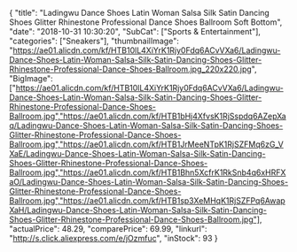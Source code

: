 {
	"title": "Ladingwu Dance Shoes Latin Woman Salsa Silk Satin Dancing Shoes Glitter Rhinestone Professional Dance Shoes Ballroom Soft Bottom",
	"date": "2018-10-31 10:30:20",
	"SubCat": ["Sports & Entertainment"],
	"categories": ["Sneakers"],
	"thumbnailImage": "https://ae01.alicdn.com/kf/HTB10lL4XiYrK1Rjy0Fdq6ACvVXa6/Ladingwu-Dance-Shoes-Latin-Woman-Salsa-Silk-Satin-Dancing-Shoes-Glitter-Rhinestone-Professional-Dance-Shoes-Ballroom.jpg_220x220.jpg",
	"BigImage": ["https://ae01.alicdn.com/kf/HTB10lL4XiYrK1Rjy0Fdq6ACvVXa6/Ladingwu-Dance-Shoes-Latin-Woman-Salsa-Silk-Satin-Dancing-Shoes-Glitter-Rhinestone-Professional-Dance-Shoes-Ballroom.jpg","https://ae01.alicdn.com/kf/HTB1bHj4XfvsK1RjSspdq6AZepXaq/Ladingwu-Dance-Shoes-Latin-Woman-Salsa-Silk-Satin-Dancing-Shoes-Glitter-Rhinestone-Professional-Dance-Shoes-Ballroom.jpg","https://ae01.alicdn.com/kf/HTB1JrMeeNTpK1RjSZFMq6zG_VXaE/Ladingwu-Dance-Shoes-Latin-Woman-Salsa-Silk-Satin-Dancing-Shoes-Glitter-Rhinestone-Professional-Dance-Shoes-Ballroom.jpg","https://ae01.alicdn.com/kf/HTB1Bhn5XcfrK1RkSnb4q6xHRFXaO/Ladingwu-Dance-Shoes-Latin-Woman-Salsa-Silk-Satin-Dancing-Shoes-Glitter-Rhinestone-Professional-Dance-Shoes-Ballroom.jpg","https://ae01.alicdn.com/kf/HTB1sp3XeMHqK1RjSZFPq6AwapXaH/Ladingwu-Dance-Shoes-Latin-Woman-Salsa-Silk-Satin-Dancing-Shoes-Glitter-Rhinestone-Professional-Dance-Shoes-Ballroom.jpg"],
	"actualPrice": 48.29,
	"comparePrice": 69.99,
	"linkurl": "http://s.click.aliexpress.com/e/jOzmfuc",
	"inStock": 93
}
